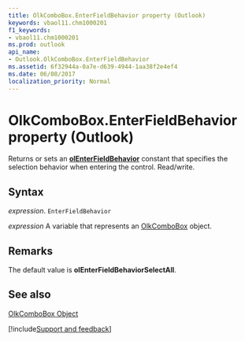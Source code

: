 ```yaml
---
title: OlkComboBox.EnterFieldBehavior property (Outlook)
keywords: vbaol11.chm1000201
f1_keywords:
- vbaol11.chm1000201
ms.prod: outlook
api_name:
- Outlook.OlkComboBox.EnterFieldBehavior
ms.assetid: 6f32944a-0a7e-d639-4944-1aa38f2e4ef4
ms.date: 06/08/2017
localization_priority: Normal
---
```



# OlkComboBox.EnterFieldBehavior property (Outlook)

Returns or sets an **[olEnterFieldBehavior](Outlook.OlEnterFieldBehavior.md)** constant that specifies the selection behavior when entering the control. Read/write.


## Syntax

_expression_. `EnterFieldBehavior`

_expression_ A variable that represents an [OlkComboBox](Outlook.OlkComboBox.md) object.


## Remarks

The default value is **olEnterFieldBehaviorSelectAll**.


## See also


[OlkComboBox Object](Outlook.OlkComboBox.md)

[!include[Support and feedback](~/includes/feedback-boilerplate.md)]